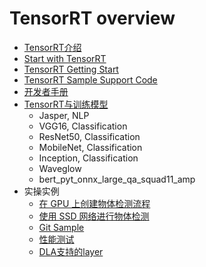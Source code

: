 # TensorRT overview

* [TensorRT介绍](https://zhuanlan.zhihu.com/p/64933639)
* [Start with TensorRT](https://developer.nvidia.com/blog/speeding-up-deep-learning-inference-using-tensorrt/)
* [TensorRT Getting Start](https://docs.nvidia.com/deeplearning/tensorrt/index.html)
* [TensorRT Sample Support Code](https://docs.nvidia.com/deeplearning/tensorrt/sample-support-guide/index.html)
* [开发者手册](https://docs.nvidia.com/deeplearning/tensorrt/developer-guide/index.html)
* [TensorRT与训练模型](https://ngc.nvidia.com/catalog/models?orderBy=modifiedDESC&pageNumber=2&query=tensorrt&quickFilter=models&filters=)
  * Jasper, NLP
  * VGG16, Classification
  * ResNet50, Classification
  * MobileNet, Classification
  * Inception, Classification
  * Waveglow
  * bert_pyt_onnx_large_qa_squad11_amp
* 实操实例
  * [在 GPU 上创建物体检测流程](https://developer.nvidia.com/blog/object-detection-pipeline-gpus/)
  * [使用 SSD 网络进行物体检测](https://docs.nvidia.com/deeplearning/tensorrt/sample-support-guide/index.html#uff_ssd)
  * [Git Sample](https://github.com/NVIDIA/TensorRT/tree/release/6.0/samples/)
  * [性能测试](https://developer.nvidia.com/deep-learning-performance-training-inference#deeplearningperformance_inference)
  * [DLA支持的layer](https://docs.nvidia.com/deeplearning/tensorrt/developer-guide/index.html#dla_layers)
